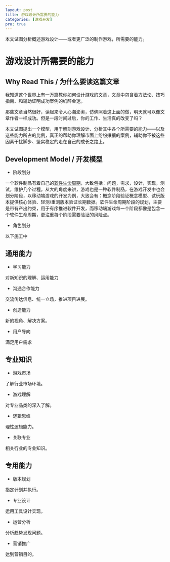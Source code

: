 ```yaml
---
layout: post
title: 游戏设计所需要的能力
categories: [游戏开发]
pro: true
---
```


本文试图分析概述游戏设计——或者更广泛的制作游戏，所需要的能力。


# 游戏设计所需要的能力


## Why Read This / 为什么要读这篇文章

我知道这个世界上有一万篇教你如何设计游戏的文章，文章中包含着方法论、技巧指南、和辅助证明成功案例的纸醉金迷。

那些文章当然很好，读起来令人心潮澎湃，仿佛照着这上面的做，明天就可以像文章作者一样成功。但是一段时间过后，你的工作、生活真的改变了吗？

本文试图提出一个模型，用于解剖游戏设计、分析其中各个所需要的能力——以及这些能力所占的比例，真正的帮助你理解市面上纷纷攘攘的案例，辅助你不被这些因素干扰脚步、坚实稳定的走在自己的成长之路上。


## Development Model / 开发模型

+ 阶段划分

一个软件制品有着自己的[软件生命周期](https://wiki.mbalib.com/wiki/%E8%BD%AF%E4%BB%B6%E7%94%9F%E5%91%BD%E5%91%A8%E6%9C%9F)，大致包括：问题，需求，设计，实现，测试，维护几个过程。从大的角度来讲，游戏也是一种软件制品，在游戏开发中也会划分阶段，以移动端游戏的开发为例，大致会有：概念阶段验证概念模型、试玩版本提供核心体验、轻测/重测版本验证长期数据。软件生命周期阶段的规划，主要是带有产出约束，用于有序推进软件开发，而移动端游戏每一个阶段都像是包含一个软件生命周期，更注重每个阶段需要验证的风险点。

+ 角色划分

以下施工中


## 通用能力

+ 学习能力

对新知识的理解、运用能力

+ 沟通合作能力

交流传达信息、统一立场，推进项目进展。

+ 创造能力

新的视角、解决方案。

+ 用户导向

满足用户需求


## 专业知识

+ 游戏市场

了解行业市场环境。

+ 游戏理解

对专业品类的深入了解。

+ 逻辑思维

理性逻辑能力。

+ 关联专业

相关行业的专业知识。


## 专用能力

+ 版本规划

指定计划并执行。

+ 专业设计

运用工具设计实现。

+ 运营分析

分析趋势发现问题。

+ 营销推广

达到营销目的。
